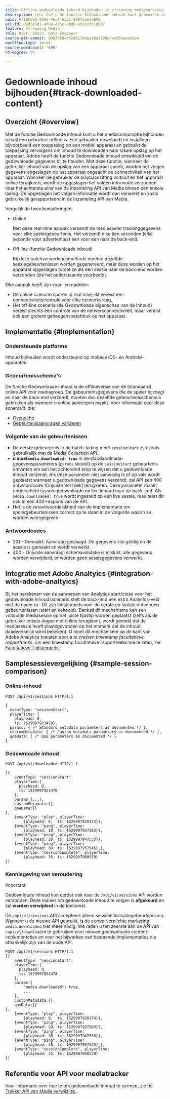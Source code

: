 ```yaml
---
title: Offline gedownloade inhoud bijhouden in streaming mediaservices
description: Leer hoe u de functie Gedownloade inhoud kunt gebruiken om het mediaconsumptie bij te houden wanneer een gebruiker offline is.
uuid: 0718689d-9602-4e3f-833c-8297aae1d909
exl-id: 82d3e5d7-4f88-425c-8bdb-e9101fc1db92
feature: Streaming Media
role: User, Admin, Data Engineer
source-git-commit: 0083869ae4248134dea18a87b9d4ce563eeed1a4
workflow-type: tm+mt
source-wordcount: '695'
ht-degree: 0%

---
```


# Gedownloade inhoud bijhouden{#track-downloaded-content}

## Overzicht {#overview}

Met de functie Gedownloade inhoud kunt u het mediaconsumptie bijhouden terwijl een gebruiker offline is. Een gebruiker downloadt en installeert bijvoorbeeld een toepassing op een mobiel apparaat en gebruikt de toepassing vervolgens om inhoud te downloaden naar lokale opslag op het apparaat. Adobe heeft de functie Gedownloade inhoud ontwikkeld om de gedownloade gegevens bij te houden. Met deze functie, wanneer de gebruiker inhoud van de opslag van een apparaat speelt, worden het volgen gegevens opgeslagen op het apparaat ongeacht de connectiviteit van het apparaat. Wanneer de gebruiker de playbackzitting voltooit en het apparaat online terugkeert, wordt de opgeslagen het volgen informatie verzonden naar het achterste eind van de inzameling API van Media binnen één enkele lading. De opgeslagen het volgen informatie wordt dan verwerkt en zoals gebruikelijk gerapporteerd in de Inzameling API van Media.

Vergelijk de twee benaderingen:

* Online

  Met deze real-time aanpak verzendt de mediaspeler trackinggegevens voor elke spelergebeurtenis. Het verzendt elke tien seconden (elke seconde voor advertenties) een voor een naar de back-end.

* Off line (functie Gedownloade inhoud)

  Bij deze batchverwerkingsmethode moeten dezelfde sessiegebeurtenissen worden gegenereerd, maar deze worden op het apparaat opgeslagen totdat ze als één sessie naar de back-end worden verzonden (zie het onderstaande voorbeeld).

Elke aanpak heeft zijn voor- en nadelen:
* De online scenario sporen in real time; dit vereist een connectiviteitscontrole vóór elke netwerkvraag.
* Het off-line scenario (de Gedownloade eigenschap van de Inhoud) vereist slechts één controle van de netwerkconnectiviteit, maar vereist ook een grotere geheugenvoetafdruk op het apparaat.

## Implementatie {#implementation}

### Ondersteunde platforms

Inhoud bijhouden wordt ondersteund op mobiele iOS- en Android-apparaten.

### Gebeurtenisschema&#39;s

De functie Gedownloade inhoud is de offlineversie van de (standaard) online API voor mediagroep. De gebeurtenisgegevens die de speler bijvoegt en naar de back-end verzendt, moeten dus dezelfde gebeurtenisschema&#39;s gebruiken als wanneer u online aanroepen maakt. Voor informatie over deze schema&#39;s, zie:
* [Overzicht;](/help/implementation/media-collection-api/mc-api-overview.md)
* [Gebeurtenisaanvragen valideren](/help/implementation/media-collection-api/mc-api-impl/mc-api-validate-reqs.md)

### Volgorde van de gebeurtenissen

* De eerste gebeurtenis in de batch-lading moet `sessionStart` zijn zoals gebruikelijk met de Media Collection API.
* **u moet`media.downloaded: true`** in de standaardmeta-gegevensparameters (`params` sleutel) op de `sessionStart` gebeurtenis omvatten om aan het achtereind erop te wijzen dat u gedownloade inhoud verzendt. Als deze parameter niet aanwezig is of op vals wordt geplaatst wanneer u gedownloade gegevens verzendt, zal API een 400 antwoordcode (Onjuiste Verzoek) terugkeren. Deze parameter maakt onderscheid tussen gedownloade en live inhoud naar de back-end. Als `media.downloaded: true` wordt ingesteld op een live sessie, resulteert dit ook in een 400-respons van de API.
* Het is de verantwoordelijkheid van de implementatie om spelergebeurtenissen correct op te slaan in de volgorde waarin ze worden weergegeven.

### Antwoordcodes

* 201 - Gemaakt: Aanvraag geslaagd. De gegevens zijn geldig en de sessie is gemaakt en wordt verwerkt.
* 400 - Onjuiste aanvraag; schemavalidatie is mislukt, alle gegevens worden verwijderd, er worden geen sessiegegevens verwerkt.

## Integratie met Adobe Analtyics {#integration-with-adobe-analtyics}

Bij het berekenen van de aanroepen van Analytics start/close voor het gedownloade inhoudsscenario stelt de back-end een extra Analytics-veld met de naam `ts.` Dit zijn tijdstempels voor de eerste en laatste ontvangen gebeurtenissen (start en voltooid). Dankzij dit mechanisme kan een voltooide mediasessie op het juiste tijdstip worden geplaatst (zelfs als de gebruiker enkele dagen niet online terugkomt, wordt gemeld dat de mediasessie heeft plaatsgevonden op het moment dat de inhoud daadwerkelijk werd bekeken). U moet dit mechanisme op de kant van Adobe Analytics toelaten door a _te creëren timestamp facultatieve rapportreeks._ om een timestamp facultatieve rapportreeks toe te laten, zie [ Facultatieve Tijdstempels.](https://experienceleague.adobe.com/docs/analytics/admin/admin-tools/timestamp-optional.html?lang=nl-NL)

## Samplesessievergelijking {#sample-session-comparison}

### Online-inhoud

```
POST /api/v1/sessions HTTP/1.1

{
  eventType: "sessionStart",
  playerTime: {
    playhead: 0,  
    ts: 1529997923478},  
  params: { /* Standard metadata parameters as documented */ },  
  customMetadata: { /* Custom metadata parameters as documented */ },  
  qoeData: { /* QoE parameters as documented */ }
}
```

### Gedownloade inhoud

```
POST /api/v1/downloaded HTTP/1.1

[{
    eventType: "sessionStart",
    playerTime:{
      playhead: 0,
      ts: 1529997923478
    },  
    params:{...},
    customMetadata:{},  
    qoeData:{}
},
    {eventType: "play", playerTime:
        {playhead: 0,  ts: 1529997928174}},
    {eventType: "ping", playerTime:
        {playhead: 10, ts: 1529997937503}},
    {eventType: "ping", playerTime:
        {playhead: 20, ts: 1529997947533}},
    {eventType: "ping", playerTime:
        {playhead: 30, ts: 1529997957545},},
    {eventType: "sessionComplete", playerTime:
        {playhead: 35, ts: 1529997960559}
}]
```

### Kennisgeving van veroudering

>[!IMPORTANT]
>
>Gedownloade inhoud kon eerder ook naar de `/api/v1/sessions` API worden verzonden. Deze manier om gedownloade inhoud te volgen is **afgekeurd** en zal **worden verwijderd** in de toekomst.


De `/api/v1/sessions` API accepteert alleen sessieinitialisatiegebeurtenissen.
Wanneer u de nieuwe API gebruikt, is de eerder verplichte markering `media.downloaded` niet meer nodig.
We raden u ten zeerste aan de API van `/api/v1/downloaded` te gebruiken voor nieuwe gedownloade content-implementaties en voor het bijwerken van bestaande implementaties die afhankelijk zijn van de oude API.


```
POST /api/v1/sessions HTTP/1.1
[{
    eventType: "sessionStart",
    playerTime:{
      playhead: 0,
      ts: 1529997923478
    },
    params:{
        "media.downloaded": true,
        ...
    },
    customMetadata:{},  
    qoeData:{}
},
    {eventType: "play", playerTime:
        {playhead: 0,  ts: 1529997928174}},
    {eventType: "ping", playerTime:
        {playhead: 10, ts: 1529997937503}},
    {eventType: "ping", playerTime:
        {playhead: 20, ts: 1529997947533}},
    {eventType: "ping", playerTime:
        {playhead: 30, ts: 1529997957545},},
    {eventType: "sessionComplete", playerTime:
        {playhead: 35, ts: 1529997960559}
}]
```

## Referentie voor API voor mediatracker

Voor informatie over hoe te om gedownloade inhoud te vormen, zie de [ Trekker API van Media verwijzing ](https://developer.adobe.com/client-sdks/documentation/adobe-media-analytics/api-reference/).
